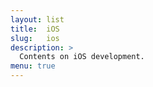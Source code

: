 ```yaml
---
layout: list
title:  iOS
slug:   ios
description: >
  Contents on iOS development.
menu: true
---
```

